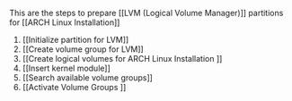 This are the steps to prepare [[LVM (Logical Volume Manager)]] partitions for [[ARCH Linux Installation]]

1. [[Initialize partition for LVM]]
2. [[Create volume group for LVM]]
3. [[Create logical volumes for ARCH Linux Installation ]]
4. [[Insert kernel module]]
5. [[Search available volume groups]]
6. [[Activate  Volume Groups ]]
